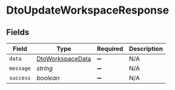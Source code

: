 # DtoUpdateWorkspaceResponse


## Fields

| Field                                                       | Type                                                        | Required                                                    | Description                                                 |
| ----------------------------------------------------------- | ----------------------------------------------------------- | ----------------------------------------------------------- | ----------------------------------------------------------- |
| `data`                                                      | [DtoWorkspaceData](../../models/shared/dtoworkspacedata.md) | :heavy_minus_sign:                                          | N/A                                                         |
| `message`                                                   | *string*                                                    | :heavy_minus_sign:                                          | N/A                                                         |
| `success`                                                   | *boolean*                                                   | :heavy_minus_sign:                                          | N/A                                                         |